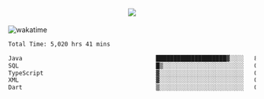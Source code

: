<h1 align="center">
  <img src="https://readme-typing-svg.herokuapp.com/?font=Righteous&size=35&center=true&vCenter=true&width=500&height=70&duration=4000&lines=Hi!+%F0%9F%91%8B+I%27m+Ali%20Osman!;" />
</h1>


![wakatime](https://wakatime.com/share/@aliosmanoktar/3a8ffe71-6da4-4964-913b-2f09afbe53bf.svg?cache=none)
<!--START_SECTION:waka-->

```txt
Total Time: 5,020 hrs 41 mins

Java                                      ████████████████████▓░░░░   82.50 %
SQL                                       █▒░░░░░░░░░░░░░░░░░░░░░░░   05.72 %
TypeScript                                ▓░░░░░░░░░░░░░░░░░░░░░░░░   02.24 %
XML                                       ▓░░░░░░░░░░░░░░░░░░░░░░░░   02.16 %
Dart                                      ▒░░░░░░░░░░░░░░░░░░░░░░░░   01.38 %
```

<!--END_SECTION:waka-->


